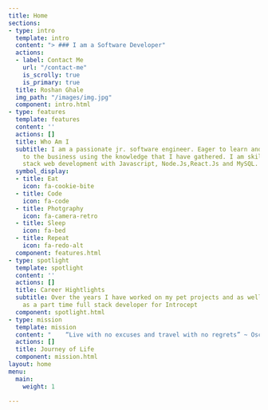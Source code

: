 ```yaml
---
title: Home
sections:
- type: intro
  template: intro
  content: "> ### I am a Software Developer"
  actions:
  - label: Contact Me
    url: "/contact-me"
    is_scrolly: true
    is_primary: true
  title: Roshan Ghale
  img_path: "/images/img.jpg"
  component: intro.html
- type: features
  template: features
  content: ''
  actions: []
  title: Who Am I
  subtitle: I am a passionate jr. software engineer. Eager to learn and add value
    to the business using the knowledge that I have gathered. I am skilled in full
    stack web development with Javascript, Node.Js,React.Js and MySQL.
  symbol_display:
  - title: Eat
    icon: fa-cookie-bite
  - title: Code
    icon: fa-code
  - title: Photgraphy
    icon: fa-camera-retro
  - title: Sleep
    icon: fa-bed
  - title: Repeat
    icon: fa-redo-alt
  component: features.html
- type: spotlight
  template: spotlight
  content: ''
  actions: []
  title: Career Hightlights
  subtitle: Over the years I have worked on my pet projects and as well as worked
    as a part time full stack developer for Introcept
  component: spotlight.html
- type: mission
  template: mission
  content: "    “Live with no excuses and travel with no regrets” ~ Oscar Wilde."
  actions: []
  title: Journey of Life
  component: mission.html
layout: home
menu:
  main:
    weight: 1

---
```

